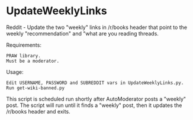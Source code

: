 UpdateWeeklyLinks
=================
Reddit - Update the two "weekly" links in /r/books header that point to the weekly "recommendation" and "what are you reading threads.

Requirements:

    PRAW library.
    Must be a moderator.
    

Usage:

    Edit USERNAME, PASSWORD and SUBREDDIT vars in UpdateWeeklyLinks.py.
    Run get-wiki-banned.py

This script is scheduled run shortly after AutoModerator posts a "weekly" post.  The script will run until it finds a "weekly" post, then it updates the /r/books header and exits.
